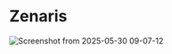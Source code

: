 # Zenaris
![Screenshot from 2025-05-30 09-07-12](https://github.com/user-attachments/assets/66f2bc46-8038-4220-831d-7878556580e6)
